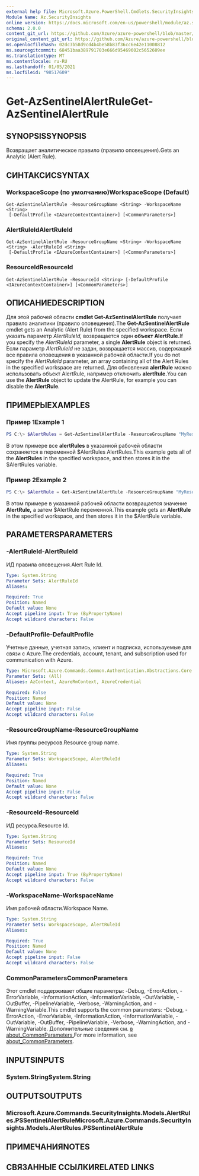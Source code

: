 ```yaml
---
external help file: Microsoft.Azure.PowerShell.Cmdlets.SecurityInsights.dll-Help.xml
Module Name: Az.SecurityInsights
online version: https://docs.microsoft.com/en-us/powershell/module/az.securityinsights/get-azsentinelalertrule
schema: 2.0.0
content_git_url: https://github.com/Azure/azure-powershell/blob/master/src/SecurityInsights/SecurityInsights/help/Get-AzSentinelAlertRule.md
original_content_git_url: https://github.com/Azure/azure-powershell/blob/master/src/SecurityInsights/SecurityInsights/help/Get-AzSentinelAlertRule.md
ms.openlocfilehash: 02dc3b58d9cd4b4be58b83f36cc6e42e11008812
ms.sourcegitcommit: 68451baa389791703e666d95469602c5652609ee
ms.translationtype: MT
ms.contentlocale: ru-RU
ms.lasthandoff: 01/05/2021
ms.locfileid: "98517609"
---
```

# <span data-ttu-id="905fc-101">Get-AzSentinelAlertRule</span><span class="sxs-lookup"><span data-stu-id="905fc-101">Get-AzSentinelAlertRule</span></span>

## <span data-ttu-id="905fc-102">SYNOPSIS</span><span class="sxs-lookup"><span data-stu-id="905fc-102">SYNOPSIS</span></span>
<span data-ttu-id="905fc-103">Возвращает аналитическое правило (правило оповещения).</span><span class="sxs-lookup"><span data-stu-id="905fc-103">Gets an Analytic (Alert Rule).</span></span>

## <span data-ttu-id="905fc-104">СИНТАКСИС</span><span class="sxs-lookup"><span data-stu-id="905fc-104">SYNTAX</span></span>

### <span data-ttu-id="905fc-105">WorkspaceScope (по умолчанию)</span><span class="sxs-lookup"><span data-stu-id="905fc-105">WorkspaceScope (Default)</span></span>
```
Get-AzSentinelAlertRule -ResourceGroupName <String> -WorkspaceName <String>
 [-DefaultProfile <IAzureContextContainer>] [<CommonParameters>]
```

### <span data-ttu-id="905fc-106">AlertRuleId</span><span class="sxs-lookup"><span data-stu-id="905fc-106">AlertRuleId</span></span>
```
Get-AzSentinelAlertRule -ResourceGroupName <String> -WorkspaceName <String> -AlertRuleId <String>
 [-DefaultProfile <IAzureContextContainer>] [<CommonParameters>]
```

### <span data-ttu-id="905fc-107">ResourceId</span><span class="sxs-lookup"><span data-stu-id="905fc-107">ResourceId</span></span>
```
Get-AzSentinelAlertRule -ResourceId <String> [-DefaultProfile <IAzureContextContainer>] [<CommonParameters>]
```

## <span data-ttu-id="905fc-108">ОПИСАНИЕ</span><span class="sxs-lookup"><span data-stu-id="905fc-108">DESCRIPTION</span></span>
<span data-ttu-id="905fc-109">Для этой рабочей области **cmdlet Get-AzSentinelAlertRule** получает правило аналитики (правило оповещения).</span><span class="sxs-lookup"><span data-stu-id="905fc-109">The **Get-AzSentinelAlertRule** cmdlet gets an Analytic (Alert Rule) from the specified workspace.</span></span>
<span data-ttu-id="905fc-110">Если указать параметр *AlertRuleId,* возвращается один **объект AlertRule.**</span><span class="sxs-lookup"><span data-stu-id="905fc-110">If you specify the *AlertRuleId* parameter, a single **AlertRule** object is returned.</span></span>
<span data-ttu-id="905fc-111">Если параметр *AlertRuleId* не задан, возвращается массив, содержащий все правила оповещения в указанной рабочей области.</span><span class="sxs-lookup"><span data-stu-id="905fc-111">If you do not specify the *AlertRuleId* parameter, an array containing all of the Alert Rules in the specified workspace are returned.</span></span>
<span data-ttu-id="905fc-112">Для обновления **alertRule** можно использовать объект AlertRule, например отключить **alertRule.**</span><span class="sxs-lookup"><span data-stu-id="905fc-112">You can use the **AlertRule** object to update the AlertRule, for example you can disable the **AlertRule**.</span></span>

## <span data-ttu-id="905fc-113">ПРИМЕРЫ</span><span class="sxs-lookup"><span data-stu-id="905fc-113">EXAMPLES</span></span>

### <span data-ttu-id="905fc-114">Пример 1</span><span class="sxs-lookup"><span data-stu-id="905fc-114">Example 1</span></span>
```powershell
PS C:\> $AlertRules = Get-AzSentinelAlertRule -ResourceGroupName "MyResourceGroup" -WorkspaceName "MyWorkspaceName"
```

<span data-ttu-id="905fc-115">В этом примере все **alertRules** в указанной рабочей области сохраняется в переменной $AlertRules AlertRules.</span><span class="sxs-lookup"><span data-stu-id="905fc-115">This example gets all of the **AlertRules** in the specified workspace, and then stores it in the $AlertRules variable.</span></span>

### <span data-ttu-id="905fc-116">Пример 2</span><span class="sxs-lookup"><span data-stu-id="905fc-116">Example 2</span></span>
```powershell
PS C:\> $AlertRule = Get-AzSentinelAlertRule -ResourceGroupName "MyResourceGroup" -WorkspaceName "MyWorkspaceName" -AlertRuleId "MyAlertRuleId"
```

<span data-ttu-id="905fc-117">В этом примере в указанной рабочей области возвращается значение **AlertRule,** а затем $AlertRule переменной.</span><span class="sxs-lookup"><span data-stu-id="905fc-117">This example gets an **AlertRule** in the specified workspace, and then stores it in the $AlertRule variable.</span></span>

## <span data-ttu-id="905fc-118">PARAMETERS</span><span class="sxs-lookup"><span data-stu-id="905fc-118">PARAMETERS</span></span>

### <span data-ttu-id="905fc-119">-AlertRuleId</span><span class="sxs-lookup"><span data-stu-id="905fc-119">-AlertRuleId</span></span>
<span data-ttu-id="905fc-120">ИД правила оповещения.</span><span class="sxs-lookup"><span data-stu-id="905fc-120">Alert Rule Id.</span></span>

```yaml
Type: System.String
Parameter Sets: AlertRuleId
Aliases:

Required: True
Position: Named
Default value: None
Accept pipeline input: True (ByPropertyName)
Accept wildcard characters: False
```

### <span data-ttu-id="905fc-121">-DefaultProfile</span><span class="sxs-lookup"><span data-stu-id="905fc-121">-DefaultProfile</span></span>
<span data-ttu-id="905fc-122">Учетные данные, учетная запись, клиент и подписка, используемые для связи с Azure.</span><span class="sxs-lookup"><span data-stu-id="905fc-122">The credentials, account, tenant, and subscription used for communication with Azure.</span></span>

```yaml
Type: Microsoft.Azure.Commands.Common.Authentication.Abstractions.Core.IAzureContextContainer
Parameter Sets: (All)
Aliases: AzContext, AzureRmContext, AzureCredential

Required: False
Position: Named
Default value: None
Accept pipeline input: False
Accept wildcard characters: False
```

### <span data-ttu-id="905fc-123">-ResourceGroupName</span><span class="sxs-lookup"><span data-stu-id="905fc-123">-ResourceGroupName</span></span>
<span data-ttu-id="905fc-124">Имя группы ресурсов.</span><span class="sxs-lookup"><span data-stu-id="905fc-124">Resource group name.</span></span>

```yaml
Type: System.String
Parameter Sets: WorkspaceScope, AlertRuleId
Aliases:

Required: True
Position: Named
Default value: None
Accept pipeline input: False
Accept wildcard characters: False
```

### <span data-ttu-id="905fc-125">-ResourceId</span><span class="sxs-lookup"><span data-stu-id="905fc-125">-ResourceId</span></span>
<span data-ttu-id="905fc-126">ИД ресурса.</span><span class="sxs-lookup"><span data-stu-id="905fc-126">Resource Id.</span></span>

```yaml
Type: System.String
Parameter Sets: ResourceId
Aliases:

Required: True
Position: Named
Default value: None
Accept pipeline input: True (ByPropertyName)
Accept wildcard characters: False
```

### <span data-ttu-id="905fc-127">-WorkspaceName</span><span class="sxs-lookup"><span data-stu-id="905fc-127">-WorkspaceName</span></span>
<span data-ttu-id="905fc-128">Имя рабочей области.</span><span class="sxs-lookup"><span data-stu-id="905fc-128">Workspace Name.</span></span>

```yaml
Type: System.String
Parameter Sets: WorkspaceScope, AlertRuleId
Aliases:

Required: True
Position: Named
Default value: None
Accept pipeline input: False
Accept wildcard characters: False
```

### <span data-ttu-id="905fc-129">CommonParameters</span><span class="sxs-lookup"><span data-stu-id="905fc-129">CommonParameters</span></span>
<span data-ttu-id="905fc-130">Этот cmdlet поддерживает общие параметры: -Debug, -ErrorAction, -ErrorVariable, -InformationAction, -InformationVariable, -OutVariable, -OutBuffer, -PipelineVariable, -Verbose, -WarningAction, and -WarningVariable.</span><span class="sxs-lookup"><span data-stu-id="905fc-130">This cmdlet supports the common parameters: -Debug, -ErrorAction, -ErrorVariable, -InformationAction, -InformationVariable, -OutVariable, -OutBuffer, -PipelineVariable, -Verbose, -WarningAction, and -WarningVariable.</span></span> <span data-ttu-id="905fc-131">Дополнительные сведения см. [в about_CommonParameters.](http://go.microsoft.com/fwlink/?LinkID=113216)</span><span class="sxs-lookup"><span data-stu-id="905fc-131">For more information, see [about_CommonParameters](http://go.microsoft.com/fwlink/?LinkID=113216).</span></span>

## <span data-ttu-id="905fc-132">INPUTS</span><span class="sxs-lookup"><span data-stu-id="905fc-132">INPUTS</span></span>

### <span data-ttu-id="905fc-133">System.String</span><span class="sxs-lookup"><span data-stu-id="905fc-133">System.String</span></span>
## <span data-ttu-id="905fc-134">OUTPUTS</span><span class="sxs-lookup"><span data-stu-id="905fc-134">OUTPUTS</span></span>

### <span data-ttu-id="905fc-135">Microsoft.Azure.Commands.SecurityInsights.Models.AlertRules.PSSentinelAlertRule</span><span class="sxs-lookup"><span data-stu-id="905fc-135">Microsoft.Azure.Commands.SecurityInsights.Models.AlertRules.PSSentinelAlertRule</span></span>
## <span data-ttu-id="905fc-136">ПРИМЕЧАНИЯ</span><span class="sxs-lookup"><span data-stu-id="905fc-136">NOTES</span></span>

## <span data-ttu-id="905fc-137">СВЯЗАННЫЕ ССЫЛКИ</span><span class="sxs-lookup"><span data-stu-id="905fc-137">RELATED LINKS</span></span>
